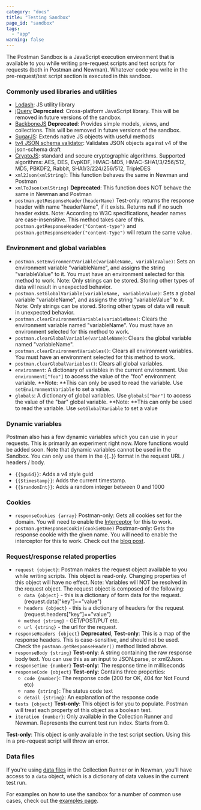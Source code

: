 ```yaml
---
category: "docs"
title: "Testing Sandbox"
page_id: "sandbox"
tags: 
  - "app"
warning: false
---
```


The Postman Sandbox is a JavaScript execution environment that is available to you while writing pre-request scripts and test scripts for requests (both in Postman and Newman). Whatever code you write in the pre-request/test script section is executed in this sandbox.  

### Commonly used libraries and utilities

* [Lodash][0]: JS utility library
* [jQuery][1] **Deprecated**: Cross-platform JavaScript library. This will be removed in future versions of the sandbox.
* [BackboneJS][2] **Deprecated**: Provides simple models, views, and collections. This will be removed in future versions of the sandbox.
* [SugarJS][3]: Extends native JS objects with useful methods
* [tv4 JSON schema validator][4]: Validates JSON objects against v4 of the json-schema draft
* [CryptoJS][5]: standard and secure cryptographic algorithms. Supported algorithms: AES, DES, EvpKDF, HMAC-MD5, HMAC-SHA1/3/256/512, MD5, PBKDF2, Rabbit, SHA1/3/224/256/512, TripleDES
* `xml2Json(xmlString)`: This function behaves the same in Newman and Postman
* `xmlToJson(xmlString)` **Deprecated**: This function does NOT behave the same in Newman and Postman
* `postman.getResponseHeader(headerName)` Test-only: returns the response header with name "headerName", if it exists. Returns null if no such header exists.
Note: According to W3C specifications, header names are case-insensitive.
This method takes care of this. `postman.getResponseHeader("Content-type")` and `postman.getResponseHeader("content-Type")` will return the same value.

### Environment and global variables

* `postman.setEnvironmentVariable(variableName, variableValue)`: Sets an environment variable "variableName", and assigns the string "variableValue" to it.
You must have an environment selected for this method to work. Note: Only strings can be stored.
Storing other types of data will result in unexpected behavior.
* `postman.setGlobalVariable(variableName, variableValue)`: Sets a global variable "variableName", and assigns the string "variableValue" to it. Note: Only strings can be stored.
Storing other types of data will result in unexpected behavior.
* `postman.clearEnvironmentVariable(variableName)`: Clears the environment variable named "variableName". You must have an environment selected for this method to work.
* `postman.clearGlobalVariable(variableName)`: Clears the global variable named "variableName".
* `postman.clearEnvironmentVariables()`: Clears all environment variables. You must have an environment selected for this method to work.
* `postman.clearGlobalVariables()`: Clears all global variables.
* `environment`: A dictionary of variables in the current environment. Use `environment["foo"]` to access the value of the "foo" environment variable. **Note: **This can only be used to read the variable. Use `setEnvironmentVariable` to set a value.
* `globals`: A dictionary of global variables. Use `globals["bar"]` to access the value of the "bar" global variable. **Note: **This can only be used to read the variable. Use `setGlobalVariable` to set a value

### Dynamic variables

Postman also has a few dynamic variables which you can use in your requests. This is primarily an experiment right now. More functions would be added soon. Note that dynamic variables cannot be used in the Sandbox. You can only use them in the {{..}} format in the request URL / headers / body.

* `{{$guid}}`: Adds a v4 style guid
* `{{$timestamp}}`: Adds the current timestamp.
* `{{$randomInt}}`: Adds a random integer between 0 and 1000

### Cookies

* `responseCookies {array}` Postman-only: Gets all cookies set for the domain.
You will need to enable the [Interceptor][6] for this to work.
* `postman.getResponseCookie(cookieName)` Postman-only: Gets the response cookie with the given name. You will need to enable the interceptor for this to work.
Check out the [blog post][7].

### Request/response related properties

* `request {object}`: Postman makes the request object available to you while writing scripts. This object is read-only. Changing properties of this object will have no effect.
Note: Variables will NOT be resolved in the request object. The request object is composed of the following:
  * `data {object}` - this is a dictionary of form data for the request. (request.data\["key"\]=="value")
  * `headers {object}` - this is a dictionary of headers for the request (request.headers\["key"\]=="value")
  * `method {string}` - GET/POST/PUT etc.
  * `url {string}` - the url for the request.
* `responseHeaders {object}` **Deprecated**, **Test-only**: This is a map of the response headers. This is case-sensitive, and should not be used. Check the `postman.getResponseHeader()` method listed above.
* `responseBody {string}` **Test-only**: A string containing the raw response body text. You can use this as an input to JSON.parse, or xml2Json.
* `responseTime {number}` **Test-only**: The response time in milliseconds
* `responseCode {object}` **Test-only**: Contains three properties:
  * `code {number}`: The response code (200 for OK, 404 for Not Found etc)
  * `name {string}`: The status code text
  * `detail {string}`: An explanation of the response code
* `tests {object}` **Test-only**: This object is for you to populate. Postman will treat each property of this object as a boolean test.
* `iteration {number}`: Only available in the Collection Runner and Newman. Represents the current test run index. Starts from 0\.

**Test-only**: This object is only available in the test script section. Using this in a pre-request script will throw an error.

### Data files

If you're using [data files][8] in the Collection Runner or in Newman, you'll have access to a `data` object, which is a dictionary of data values in the current test run.

For examples on how to use the sandbox for a number of common use cases, 
check out the [examples page][9].


[0]: https://lodash.com/
[1]: https://jquery.com/
[2]: http://backbonejs.org/
[3]: http://sugarjs.com/
[4]: https://github.com/geraintluff/tv4
[5]: https://code.google.com/p/crypto-js/
[6]: https://www.getpostman.com/docs/capture#interceptor
[7]: http://blog.getpostman.com/index.php/2014/11/28/using-the-interceptor-to-read-and-write-cookies/
[8]: http://blog.getpostman.com/index.php/2014/10/28/using-csv-and-json-files-in-the-postman-collection-runner/
[9]: https://www.getpostman.com/docs/jetpacks_examples
